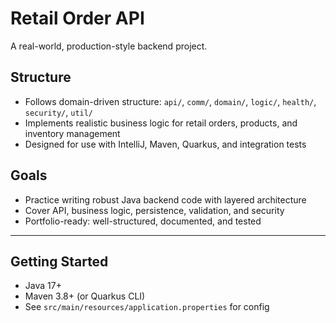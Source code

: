 # Retail Order API

A real-world, production-style backend project.

## Structure

- Follows domain-driven structure: `api/`, `comm/`, `domain/`, `logic/`, `health/`, `security/`, `util/`
- Implements realistic business logic for retail orders, products, and inventory management
- Designed for use with IntelliJ, Maven, Quarkus, and integration tests

## Goals

- Practice writing robust Java backend code with layered architecture
- Cover API, business logic, persistence, validation, and security
- Portfolio-ready: well-structured, documented, and tested

---

## Getting Started

- Java 17+
- Maven 3.8+ (or Quarkus CLI)
- See `src/main/resources/application.properties` for config

